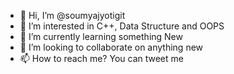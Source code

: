 - 👋 Hi, I’m @soumyajyotigit
- 👀 I’m interested in C++, Data Structure and OOPS
- 🌱 I’m currently learning something New
- 💞️ I’m looking to collaborate on anything new 
- 📫 How to reach me? You can tweet me

<!---
soumyajyotigit/soumyajyotigit is a ✨ special ✨ repository because its `README.md` (this file) appears on your GitHub profile.
You can click the Preview link to take a look at your changes.
--->
